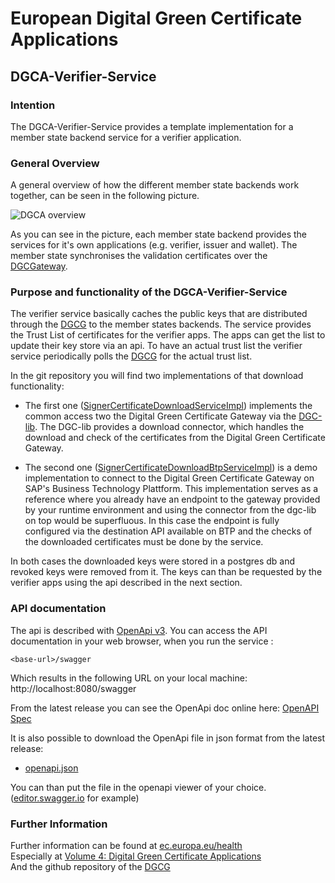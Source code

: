 # European Digital Green Certificate Applications 
## DGCA-Verifier-Service

### Intention
The DGCA-Verifier-Service provides a template implementation for a member state backend service for a verifier application.

### General Overview
A general overview of how the different member state backends work together, can be seen in the following picture.

![DGCA overview](dgca_overview.png "DGCA Overview")

As you can see in the picture, each member state backend provides the services for it's own applications (e.g. verifier, issuer and wallet).
The member state synchronises the validation certificates over the [DGCGateway](https://github.com/eu-digital-green-certificates/dgc-gateway).

### Purpose and functionality of the DGCA-Verifier-Service
The verifier service basically caches the public keys that are distributed through the [DGCG](https://github.com/eu-digital-green-certificates/dgc-gateway) to the member states backends. 
The service provides the Trust List of certificates for the verifier apps. The apps can get the list to update their key store via an api. 
To have an actual trust list the verifier service periodically polls the [DGCG](https://github.com/eu-digital-green-certificates/dgc-gateway) 
for the actual trust list. 

In the git repository you will find two implementations of that download functionality: 

- The first one ([SignerCertificateDownloadServiceImpl](../src/main/java/tng/trustnetwork/keydistribution/service/SignerCertificateDownloadServiceImpl.java)) implements the common access two the Digital Green Certificate Gateway via the [DGC-lib](https://github.com/eu-digital-green-certificates/dgc-lib). 
  The DGC-lib provides a download connector, which handles the download and check of the certificates from the Digital Green Certificate Gateway. 
  
  
- The second one ([SignerCertificateDownloadBtpServiceImpl](../src/main/java/tng/trustnetwork/keydistribution/service/SignerCertificateDownloadBtpServiceImpl.java)) is a demo implementation to connect to the Digital Green Certificate Gateway on SAP's Business Technology Plattform.
  This implementation serves as a reference where you already have an endpoint to the gateway provided by your runtime environment and using the connector from the dgc-lib on top would be superfluous. In this case the endpoint is fully configured via the destination API 
  available on BTP and the checks of the downloaded certificates must be done by the service.

  
In both cases the downloaded keys were stored in a postgres db and revoked keys were removed from it. The keys can than be requested by the verifier apps using the api described in the next section.



### API documentation

The api is described with [OpenApi v3](https://swagger.io). You can access the API documentation in your web browser, when you run the service :

    <base-url>/swagger

Which results in the following URL on your local machine:
http://localhost:8080/swagger

From the latest release you can see the OpenApi doc online here: [OpenAPI Spec](https://eu-digital-green-certificates.github.io/dgca-verifier-service/)

It is also possible to download the OpenApi file in json format from the latest release:  
* [openapi.json](https://github.com/eu-digital-green-certificates/dgca-verifier-service/releases/latest/download/openapi.json)

You can than put the file in the openapi viewer of your choice. ([editor.swagger.io](https://editor.swagger.io) for example)


### Further Information
Further information can be found at [ec.europa.eu/health](https://ec.europa.eu/health/ehealth/covid-19_en)  
Especially at [Volume 4: Digital Green Certificate Applications](https://ec.europa.eu/health/sites/default/files/ehealth/docs/digital-green-certificates_v4_en.pdf)  
And the github repository of the [DGCG](https://github.com/eu-digital-green-certificates/dgc-gateway)
